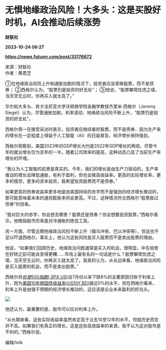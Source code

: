 # 无惧地缘政治风险！大多头：这是买股好时机，AI会推动后续涨势
**财联社**

**2023-10-24 06:27**

**https://news.futunn.com/post/33176672**

来源：财联社  
作者：黄君芝

①在地缘政治风险上升和通胀加剧的情况下，投资者应该青睐股票，而不是债券； ②西格尔认为，“股票仍是投资的好去处”； ③他说，“股票攀爬忧虑之墙，当天空无云时，你再买入就太高了。”

华尔街大多头、宾夕法尼亚大学沃顿商学院金融学教授杰里米·西格尔（Jeremy Siegel）认为，尽管通胀加剧、利率波动、地缘政治风险不断上升，“股票仍是投资的好去处”。

西格尔周一在接受采访时表示，投资者应继续看好股票，而不是债券，因为生产率的增长在一定程度上得益于人工智能（AI）的日益普及，经济增长保持强劲。

西格尔观察到，美国2023年的GDP增长大约是2022年GDP增长的两倍，尽管今年的就业增长仅为去年的一半。随着公司效率的提高，这种动态凸显了当前生产率增长的环境。

“我认为人工智能的前景是真实的。今年，我们的增长是由生产力驱动的。生产率推动的增长会降低通胀，有利于盈利，但也会推高收益率。更高的实际增长率，更多的借贷，更多的资本投资，我希望投资股票而不是债券。”

如果更高的债券收益率更多地是由美国持续的赤字而不是强劲的经济增长推动的，那可能意味着未来的通货膨胀率将会更高。不过，这种情况符合西格尔“股票胜过债券”的信条。

“面对巨大的赤字，你会想去哪里？股票还是债券？你会想要投资股票，”西格尔表示。他暗指股市历来是对冲通胀的绝佳工具。

另一方面，尽管近期地缘政治风险不断上升（俄乌冲突、巴以冲突等），但这也不足以吓退西格尔。事实上，他认为这些风险是买入股票而不是卖出股票的理由。

他说，“如果我们回顾历史，地缘政治问题通常是买入的机会。很明显，中东局势在好转之前可能会变得更糟……市场上最有名的一句话是什么？股票攀爬忧虑之墙，当天空无云时，你再买入就太高了。我真的认为，从长远来看，地缘政治风险是买入股票的机会，而不是卖出股票。”

西格尔将[$标普500指数(.SPX.US)$](https://www.futunn.com/quote/stock?m=us&code=.SPX)自7月份以来下跌8%的主要原因归咎于利率上升，因为[美国10年期国债收益率(US10Y.BD)](https://www.futunn.com/quote/stock?m=bd&code=US10Y)接近5%的水平，但在西格尔看来，利率上升是由强于预期的经济增长推动的，这应该是企业未来盈利的好兆头。

![](https://postimg.futunn.com/16981279049631474197742.png)

他还认为，最重要的是，股市可以应对利率上升。

“从长期来看，这些实际收益率虽然肯定高于过去10至12年的水平，但就历史而言并不高。如果我们有真正的增长，这是这些高收益率的来源，我不认为这对股市是不利的，”西格尔说。

编辑/tolk